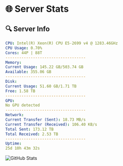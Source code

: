# 🌐 Server Stats
## 🔍 Server Info
```yaml
CPU: Intel(R) Xeon(R) CPU E5-2699 v4 @ 1283.46GHz
CPU Usage: 0.70%
Cores: 44P | 88T
-----------------------------------
Memory:
Current Usage: 145.22 GB/503.74 GB
Available: 355.06 GB
-----------------------------------
Disk:
Current Usage: 51.60 GB/1.71 TB
Free: 1.58 TB
-----------------------------------
GPU:
No GPU detected
-----------------------------------
Network:
Current Transfer (Sent): 18.73 MB/s
Current Transfer (Received): 106.40 KB/s
Total Sent: 173.12 TB
Total Received: 2.53 TB
-----------------------------------
Uptime:
25d 10h 43m 32s
```
![GitHub Stats](https://img.shields.io/badge/Updated-2025-03-05_09:26:50-blue)